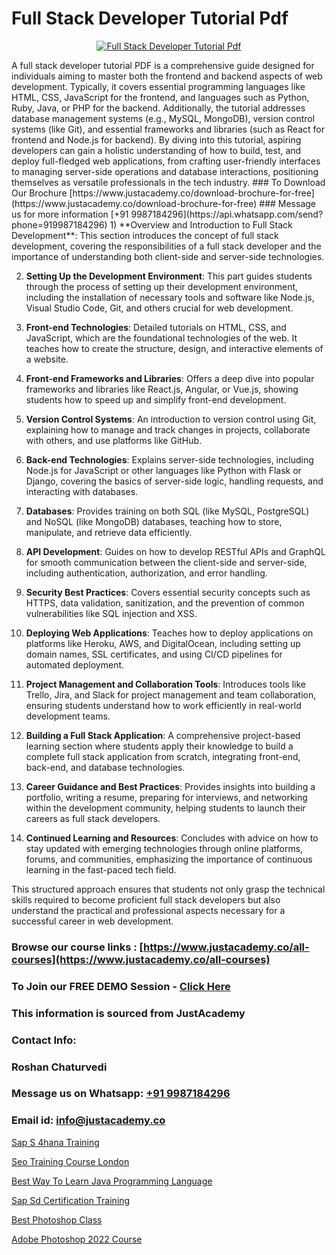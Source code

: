 # Full Stack Developer Tutorial Pdf

<p align="center">
  <a href="https://justacademy.co/program-detail/full-stack-web-development">
    <img src="https://justacademy.co/storage2/program_images/1704700371.webp" alt="Full Stack Developer Tutorial Pdf">
  </a>
</p>
A full stack developer tutorial PDF is a comprehensive guide designed for individuals aiming to master both the frontend and backend aspects of web development. Typically, it covers essential programming languages like HTML, CSS, JavaScript for the frontend, and languages such as Python, Ruby, Java, or PHP for the backend. Additionally, the tutorial addresses database management systems (e.g., MySQL, MongoDB), version control systems (like Git), and essential frameworks and libraries (such as React for frontend and Node.js for backend). By diving into this tutorial, aspiring developers can gain a holistic understanding of how to build, test, and deploy full-fledged web applications, from crafting user-friendly interfaces to managing server-side operations and database interactions, positioning themselves as versatile professionals in the tech industry.
### To Download Our Brochure [https://www.justacademy.co/download-brochure-for-free](https://www.justacademy.co/download-brochure-for-free)
### Message us for more information [+91 9987184296](https://api.whatsapp.com/send?phone=919987184296)
1) **Overview and Introduction to Full Stack Development**: This section introduces the concept of full stack development, covering the responsibilities of a full stack developer and the importance of understanding both client-side and server-side technologies.

2) **Setting Up the Development Environment**: This part guides students through the process of setting up their development environment, including the installation of necessary tools and software like Node.js, Visual Studio Code, Git, and others crucial for web development.

3) **Front-end Technologies**: Detailed tutorials on HTML, CSS, and JavaScript, which are the foundational technologies of the web. It teaches how to create the structure, design, and interactive elements of a website.

4) **Front-end Frameworks and Libraries**: Offers a deep dive into popular frameworks and libraries like React.js, Angular, or Vue.js, showing students how to speed up and simplify front-end development.

5) **Version Control Systems**: An introduction to version control using Git, explaining how to manage and track changes in projects, collaborate with others, and use platforms like GitHub.

6) **Back-end Technologies**: Explains server-side technologies, including Node.js for JavaScript or other languages like Python with Flask or Django, covering the basics of server-side logic, handling requests, and interacting with databases. 

7) **Databases**: Provides training on both SQL (like MySQL, PostgreSQL) and NoSQL (like MongoDB) databases, teaching how to store, manipulate, and retrieve data efficiently.

8) **API Development**: Guides on how to develop RESTful APIs and GraphQL for smooth communication between the client-side and server-side, including authentication, authorization, and error handling.

9) **Security Best Practices**: Covers essential security concepts such as HTTPS, data validation, sanitization, and the prevention of common vulnerabilities like SQL injection and XSS.

10) **Deploying Web Applications**: Teaches how to deploy applications on platforms like Heroku, AWS, and DigitalOcean, including setting up domain names, SSL certificates, and using CI/CD pipelines for automated deployment.

11) **Project Management and Collaboration Tools**: Introduces tools like Trello, Jira, and Slack for project management and team collaboration, ensuring students understand how to work efficiently in real-world development teams.

12) **Building a Full Stack Application**: A comprehensive project-based learning section where students apply their knowledge to build a complete full stack application from scratch, integrating front-end, back-end, and database technologies.

13) **Career Guidance and Best Practices**: Provides insights into building a portfolio, writing a resume, preparing for interviews, and networking within the development community, helping students to launch their careers as full stack developers.

14) **Continued Learning and Resources**: Concludes with advice on how to stay updated with emerging technologies through online platforms, forums, and communities, emphasizing the importance of continuous learning in the fast-paced tech field.

This structured approach ensures that students not only grasp the technical skills required to become proficient full stack developers but also understand the practical and professional aspects necessary for a successful career in web development.

### Browse our course links : [https://www.justacademy.co/all-courses](https://www.justacademy.co/all-courses) 
### To Join our FREE DEMO Session - [Click Here](https://www.justacademy.co/register-for-course-demo)


### This information is sourced from JustAcademy
### Contact Info:
### Roshan Chaturvedi
### Message us on Whatsapp: [+91 9987184296](https://api.whatsapp.com/send?phone=919987184296)
### Email id: [info@justacademy.co](mailto:info@justacademy.co)
                
[Sap S 4hana Training](https://www.linkedin.com/pulse/sap-4hana-training-justacademy-beangaluru-nnyac/)

[Seo Training Course London](https://www.linkedin.com/pulse/seo-training-course-london-justacademy-bristol-2766e?trackingId=7hxrDjNDd1GaWKERjVd9AQ%3D%3D&lipi=urn%3Ali%3Apage%3Ad_flagship3_company_admin%3B9IEH5La1R2e7WwLGeLcpkg%3D%3D)

[Best Way To Learn Java Programming Language](https://medium.com/@akanshapatil/best-way-to-learn-java-programming-language-c0cda31b99f5)

[Sap Sd Certification Training](https://medium.com/@negishivu99/sap-sd-certification-training-8456c4cb6d6c)

[Best Photoshop Class](https://justacademyin.github.io/justacademy/best-photoshop-class)

[Adobe Photoshop 2022 Course](https://justacademyin.github.io/justacademy/adobe-photoshop-2022-course)

